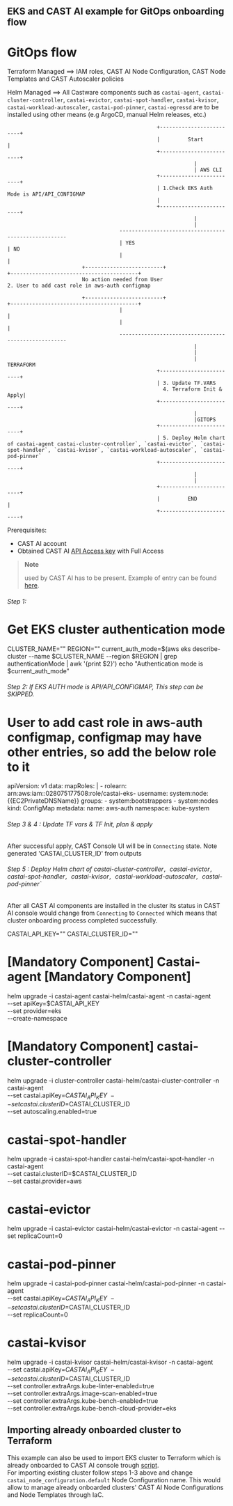 ## EKS and CAST AI example for GitOps onboarding flow

GitOps flow 
===================
Terraform Managed ==> IAM roles, CAST AI Node Configuration, CAST Node Templates and CAST Autoscaler policies

Helm Managed ==> All Castware components such as `castai-agent`, `castai-cluster-controller`, `castai-evictor`, `castai-spot-handler`, `castai-kvisor`, `castai-workload-autoscaler`, `castai-pod-pinner`, `castai-egressd` are to be installed using other means (e.g ArgoCD, manual Helm releases, etc.)

                                                    +-------------------------+
                                                    |         Start           |
                                                    +-------------------------+
                                                                |
                                                                | AWS CLI
                                                    +-------------------------+
                                                    | 1.Check EKS Auth Mode is API/API_CONFIGMAP
                                                    | 
                                                    +-------------------------+
                                                                |
                                                                | 
                                        -----------------------------------------------------
                                        | YES                                               | NO
                                        |                                                   |
                            +-------------------------+                      +-----------------------------------------+
                            No action needed from User                     2. User to add cast role in aws-auth configmap
                            
                            +-------------------------+                      +-----------------------------------------+
                                        |                                                   |
                                        |                                                   |
                                        -----------------------------------------------------
                                                                | 
                                                                | 
                                                                | TERRAFORM
                                                    +-------------------------+
                                                    | 3. Update TF.VARS 
                                                      4. Terraform Init & Apply| 
                                                    +-------------------------+
                                                                | 
                                                                |GITOPS
                                                    +-------------------------+
                                                    | 5. Deploy Helm chart of castai-agent castai-cluster-controller`, `castai-evictor`, `castai-spot-handler`, `castai-kvisor`, `castai-workload-autoscaler`, `castai-pod-pinner`
                                                    +-------------------------+         
                                                                | 
                                                                | 
                                                    +-------------------------+
                                                    |         END             |
                                                    +-------------------------+


Prerequisites:
- CAST AI account
- Obtained CAST AI [API Access key](https://docs.cast.ai/docs/authentication#obtaining-api-access-key) with Full Access

> **Note**
>
> used by CAST AI has to be present. Example of entry can be found [here](https://github.com/castai/terraform-provider-castai/blob/157babd57b0977f499eb162e9bee27bee51d292a/examples/eks/eks_cluster_autoscaler_polices/eks.tf#L28-L38).


###### Step 1: 
# Get EKS cluster authentication mode
CLUSTER_NAME=""
REGION=""
current_auth_mode=$(aws eks describe-cluster --name $CLUSTER_NAME --region $REGION | grep authenticationMode | awk '{print $2}')
echo "Authentication mode is $current_auth_mode"


###### Step 2: If EKS AUTH mode is API/API_CONFIGMAP, This step can be SKIPPED.
# User to add cast role in aws-auth configmap, configmap may have other entries, so add the below role to it

apiVersion: v1
data:
  mapRoles: |
    - rolearn: arn:aws:iam::028075177508:role/castai-eks-<clustername>
      username: system:node:{{EC2PrivateDNSName}}
      groups:
      - system:bootstrappers
      - system:nodes
kind: ConfigMap
metadata:
  name: aws-auth
  namespace: kube-system


###### Step 3 & 4 : Update TF vars & TF Init, plan & apply
After successful apply, CAST Console UI will be in `Connecting` state. Note generated 'CASTAI_CLUSTER_ID' from outputs

###### Step 5 : Deploy Helm chart of castai-cluster-controller`, `castai-evictor`, `castai-spot-handler`, `castai-kvisor`, `castai-workload-autoscaler`, `castai-pod-pinner`

After all CAST AI components are installed in the cluster its status in CAST AI console would change from `Connecting` to `Connected` which means that cluster onboarding process completed successfully.

CASTAI_API_KEY=""
CASTAI_CLUSTER_ID=""

# [Mandatory Component] Castai-agent [Mandatory Component]
helm upgrade -i castai-agent castai-helm/castai-agent -n castai-agent \
  --set apiKey=$CASTAI_API_KEY \
  --set provider=eks \
  --create-namespace

# [Mandatory Component] castai-cluster-controller
helm upgrade -i cluster-controller castai-helm/castai-cluster-controller -n castai-agent \
--set castai.apiKey=$CASTAI_API_KEY \
--set castai.clusterID=$CASTAI_CLUSTER_ID \
--set autoscaling.enabled=true

# castai-spot-handler
helm upgrade -i castai-spot-handler castai-helm/castai-spot-handler -n castai-agent \
--set castai.clusterID=$CASTAI_CLUSTER_ID \
--set castai.provider=aws

# castai-evictor
helm upgrade -i castai-evictor castai-helm/castai-evictor -n castai-agent --set replicaCount=0

# castai-pod-pinner
helm upgrade -i castai-pod-pinner castai-helm/castai-pod-pinner -n castai-agent \
--set castai.apiKey=$CASTAI_API_KEY \
--set castai.clusterID=$CASTAI_CLUSTER_ID \
--set replicaCount=0

# castai-kvisor
helm upgrade -i castai-kvisor castai-helm/castai-kvisor -n castai-agent \
--set castai.apiKey=$CASTAI_API_KEY \
--set castai.clusterID=$CASTAI_CLUSTER_ID \
--set controller.extraArgs.kube-linter-enabled=true \
--set controller.extraArgs.image-scan-enabled=true \
--set controller.extraArgs.kube-bench-enabled=true \
--set controller.extraArgs.kube-bench-cloud-provider=eks

## Importing already onboarded cluster to Terraform

This example can also be used to import EKS cluster to Terraform which is already onboarded to CAST AI console trough [script](https://docs.cast.ai/docs/cluster-onboarding#how-it-works).   
For importing existing cluster follow steps 1-3 above and change `castai_node_configuration.default` Node Configuration name.
This would allow to manage already onboarded clusters' CAST AI Node Configurations and Node Templates through IaC.